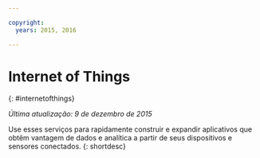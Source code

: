 ```yaml
---

copyright:
  years: 2015, 2016

---
```


# Internet of Things
{: #internetofthings}

*Última atualização: 9 de dezembro de 2015*

Use esses serviços para rapidamente construir e expandir aplicativos que obtêm vantagem de dados e analítica a partir de seus dispositivos e sensores conectados.
{: shortdesc}




